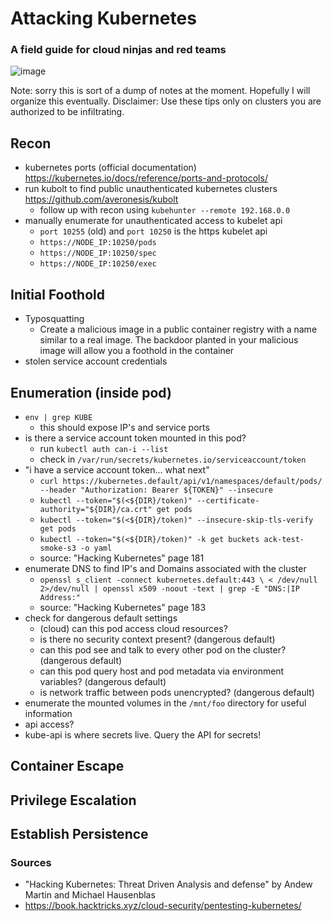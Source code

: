 # Attacking Kubernetes 

### A field guide for cloud ninjas and red teams
![image](https://user-images.githubusercontent.com/24460340/169073810-c0a06695-2f0f-492d-8283-a129b8e9ab3c.png)
 
Note: sorry this is sort of a dump of notes at the moment. Hopefully I will organize this eventually.
Disclaimer: Use these tips only on clusters you are authorized to be infiltrating.

## Recon
- kubernetes ports (official documentation) https://kubernetes.io/docs/reference/ports-and-protocols/
- run kubolt to find public unauthenticated kubernetes clusters https://github.com/averonesis/kubolt
  - follow up with recon using `kubehunter --remote 192.168.0.0` 
- manually enumerate for unauthenticated access to kubelet api
  - `port 10255` (old) and `port 10250` is the https kubelet api
  - `https://NODE_IP:10250/pods`
  - `https://NODE_IP:10250/spec` 
  - `https://NODE_IP:10250/exec`

## Initial Foothold
- Typosquatting
  - Create a malicious image in a public container registry with a name similar to a real image. The backdoor planted in your malicious image will allow you a foothold in the container
- stolen service account credentials

## Enumeration (inside pod)
- `env | grep KUBE`
  - this should expose IP's and service ports    
- is there a service account token mounted in this pod?
  - run `kubectl auth can-i --list`
  - check in `/var/run/secrets/kubernetes.io/serviceaccount/token`
- "i have a service account token... what next"
  - `curl https://kubernetes.default/api/v1/namespaces/default/pods/ --header "Authorization: Bearer ${TOKEN}" --insecure`
  - `kubectl --token="$(<${DIR}/token)" --certificate-authority="${DIR}/ca.crt" get pods`
  - `kubectl --token="$(<${DIR}/token)" --insecure-skip-tls-verify get pods`
  - `kubectl --token="$(<${DIR}/token)" -k get buckets ack-test-smoke-s3 -o yaml` 
  - source: "Hacking Kubernetes" page 181
- enumerate DNS to find IP's and Domains associated with the cluster
  - `openssl s_client -connect kubernetes.default:443 \
  < /dev/null 2>/dev/null |
  openssl x509 -noout -text | grep -E "DNS:|IP Address:"`
  - source: "Hacking Kubernetes" page 183 
- check for dangerous default settings
  - (cloud) can this pod access cloud resources? 
  - is there no security context present? (dangerous default)
  - can this pod see and talk to every other pod on the cluster? (dangerous default)
  - can this pod query host and pod metadata via environment variables? (dangerous default)
  - is network traffic between pods unencrypted? (dangerous default) 
- enumerate the mounted volumes in the `/mnt/foo` directory for useful information  
- api access?
 - kube-api is where secrets live. Query the API for secrets!
 
## Container Escape 

## Privilege Escalation

## Establish Persistence

### Sources 
- "Hacking Kubernetes: Threat Driven Analysis and defense" by Andew Martin and Michael Hausenblas
- https://book.hacktricks.xyz/cloud-security/pentesting-kubernetes/
